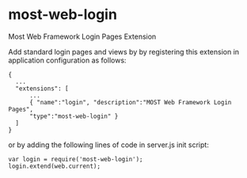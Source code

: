 # most-web-login

Most Web Framework Login Pages Extension

Add standard login pages and views by by registering this extension in application configuration as follows:

    {
      ...
      "extensions": [
          ...
          { "name":"login", "description":"MOST Web Framework Login Pages", 
          "type":"most-web-login" }
      ]
    }

or by adding the following lines of code in server.js init script:

    var login = require('most-web-login');
    login.extend(web.current);
